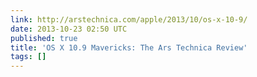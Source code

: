 ```yaml
---
link: http://arstechnica.com/apple/2013/10/os-x-10-9/
date: 2013-10-23 02:50 UTC
published: true
title: 'OS X 10.9 Mavericks: The Ars Technica Review'
tags: []
---
```



